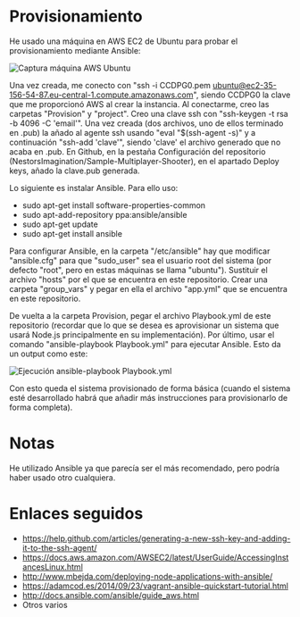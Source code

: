 # Provisionamiento

He usado una máquina en AWS EC2 de Ubuntu para probar el provisionamiento mediante Ansible:

![Captura máquina AWS Ubuntu](https://raw.githubusercontent.com/NestorsImagination/Sample-Multiplayer-Shooter/master/Provision/Screenshots/Maquina.png)

Una vez creada, me conecto con "ssh -i CCDPG0.pem ubuntu@ec2-35-156-54-87.eu-central-1.compute.amazonaws.com", siendo CCDPG0 la clave que me proporcionó AWS al crear la instancia. Al conectarme, creo las carpetas "Provision" y "project". Creo una clave ssh con "ssh-keygen -t rsa -b 4096 -C 'email'". Una vez creada (dos archivos, uno de ellos terminado en .pub) la añado al agente ssh usando "eval "$(ssh-agent -s)" y a continuación "ssh-add 'clave'", siendo 'clave' el archivo generado que no acaba en .pub. En Github, en la pestaña Configuración del repositorio (NestorsImagination/Sample-Multiplayer-Shooter), en el apartado Deploy keys, añado la clave.pub generada.

Lo siguiente es instalar Ansible. Para ello uso:

* sudo apt-get install software-properties-common
* sudo apt-add-repository ppa:ansible/ansible
* sudo apt-get update
* sudo apt-get install ansible

Para configurar Ansible, en la carpeta "/etc/ansible" hay que modificar "ansible.cfg" para que "sudo\_user" sea el usuario root del sistema (por defecto "root", pero en estas máquinas se llama "ubuntu"). Sustituir el archivo "hosts" por el que se encuentra en este repositorio. Crear una carpeta "group\_vars" y pegar en ella el archivo "app.yml" que se encuentra en este repositorio.

De vuelta a la carpeta Provision, pegar el archivo Playbook.yml de este repositorio (recordar que lo que se desea es aprovisionar un sistema que usará Node.js principalmente en su implementación). Por último, usar el comando "ansible-playbook Playbook.yml" para ejecutar Ansible. Esto da un output como este:

![Ejecución ansible-playbook Playbook.yml](https://raw.githubusercontent.com/NestorsImagination/Sample-Multiplayer-Shooter/master/Provision/Screenshots/Ansible.png)

Con esto queda el sistema provisionado de forma básica (cuando el sistema esté desarrollado habrá que añadir más instrucciones para provisionarlo de forma completa).

# Notas

He utilizado Ansible ya que parecía ser el más recomendado, pero podría haber usado otro cualquiera.

# Enlaces seguidos

* https://help.github.com/articles/generating-a-new-ssh-key-and-adding-it-to-the-ssh-agent/
* https://docs.aws.amazon.com/AWSEC2/latest/UserGuide/AccessingInstancesLinux.html
* http://www.mbejda.com/deploying-node-applications-with-ansible/
* https://adamcod.es/2014/09/23/vagrant-ansible-quickstart-tutorial.html
* http://docs.ansible.com/ansible/guide_aws.html
* Otros varios
